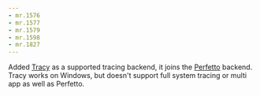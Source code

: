 ```yaml
---
- mr.1576
- mr.1577
- mr.1579
- mr.1598
- mr.1827
---
```

Added [Tracy](https://github.com/wolfpld/tracy) as a supported tracing backend,
it joins the [Perfetto](https://perfetto.dev/) backend. Tracy works on Windows,
but doesn't support full system tracing or multi app as well as Perfetto.
